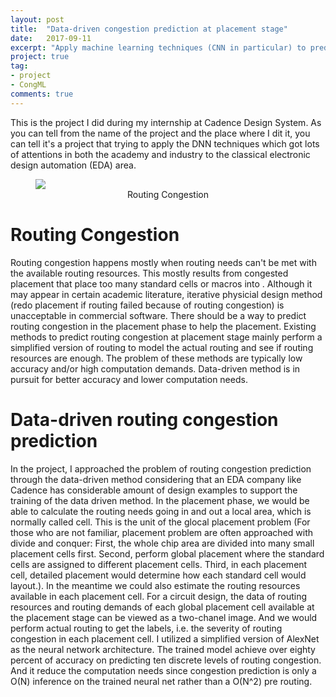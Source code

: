 ```yaml
---
layout: post
title:  "Data-driven congestion prediction at placement stage"
date:   2017-09-11
excerpt: "Apply machine learning techniques (CNN in particular) to predict routing congestion on the placed design."
project: true
tag:
- project
- CongML
comments: true
---
```


This is the project I did during my internship at Cadence Design System. As you can tell from the name of the project and the place where I dit it, you can tell it's a project that trying to apply the DNN techniques which got lots of attentions in both the academy and industry to the classical electronic design automation (EDA) area.

<figure>
	<a href="https://zinechant.github.io/images/2017-11-21-CongML_RoutingCongestion.jpeg"><img src="https://zinechant.github.io/images/2017-11-21-CongML_RoutingCongestion.jpeg"></a>
	<center><figcaption>Routing Congestion</figcaption></center>
</figure>


# Routing Congestion
Routing congestion happens mostly when routing needs can't be met with the available routing resources. This mostly results from congested placement that place too many standard cells or macros into . Although it may appear in certain academic literature, iterative physicial design method (redo placement if routing failed because of routing congestion) is unacceptable in commercial software. There should be a way to predict routing congestion in the placement phase to help the placement. Existing methods to predict routing congestion at placement stage mainly perform a simplified version of routing to model the actual routing and see if routing resources are enough. The problem of these methods are typically low accuracy and/or high computation demands. Data-driven method is in pursuit for better accuracy and lower computation needs.


# Data-driven routing congestion prediction
In the project, I approached the problem of routing congestion prediction through the data-driven method considering that an EDA company like Cadence has considerable amount of design examples to support the training of the data driven method. In the placement phase, we would be able to calculate the routing needs going in and out a local area, which is normally called cell. This is the unit of the glocal placement problem (For those who are not familiar, placement problem are often approached with divide and conquer: First, the whole chip area are divided into many small placement cells first. Second, perform global placement where the standard cells are assigned to different placement cells. Third, in each placement cell, detailed placement would determine how each standard cell would layout.). In the meantime we could also estimate the routing resources available in each placement cell. For a circuit design, the data of routing resources and routing demands of each global placement cell available at the placement stage can be viewed as a two-chanel image. And we would perform actual routing to get the labels, i.e. the severity of routing congestion in each placement cell.
I utilized a simplified version of AlexNet as the neural network architecture. The trained model achieve over eighty percent of accuracy on predicting ten discrete levels of routing congestion. And it reduce the computation needs since congestion prediction is only a O(N) inference on the trained neural net rather than a O(N^2) pre routing.
